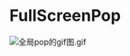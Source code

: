 # FullScreenPop

![全局pop的gif图.gif](https://upload-images.jianshu.io/upload_images/3689687-7e365bd49bcf595e.gif?imageMogr2/auto-orient/strip)
